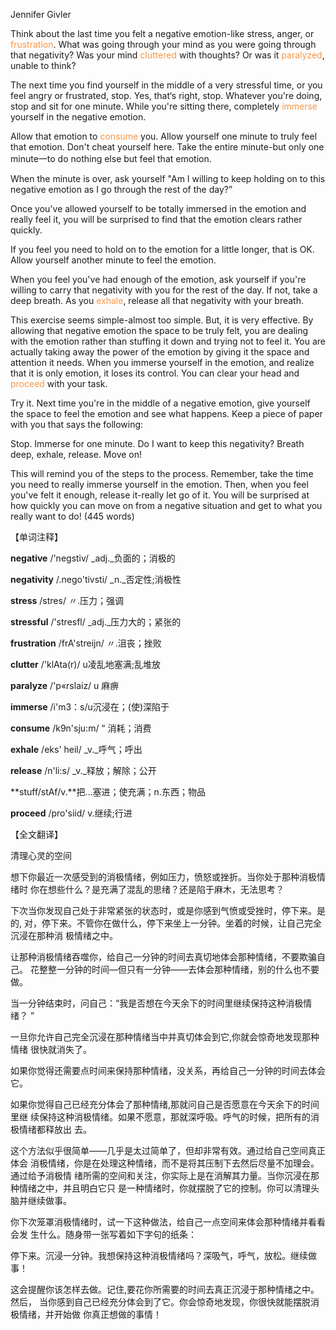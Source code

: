 Jennifer Givler

Think about the last time you felt a negative emotion-like stress, anger, or <font color="#f79646">frustration</font>. What was going through your mind as you were going through that negativity? Was your mind<font color="#f79646"> cluttered</font> with thoughts? Or was it <font color="#f79646">paralyzed</font>, unable to think?

The next time you find yourself in the middle of a very stressful time, or you feel angry or frustrated, stop. Yes, that‘s right, stop. Whatever you're doing, stop and sit for one minute. While you're sitting there, completely <font color="#f79646">immerse</font> yourself in the negative emotion.

Allow that emotion to <font color="#f79646">consume</font> you. Allow yourself one minute to truly feel that emotion. Don't cheat yourself here. Take the entire minute-but only one minute一to do nothing else but feel that emotion.

When the minute is over, ask yourself "Am I willing to keep holding on to this negative emotion as I go through the rest of the day?”

Once you've allowed yourself to be totally immersed in the emotion and really feel it, you will be surprised to find that the emotion clears rather quickly.

If you feel you need to hold on to the emotion for a little longer, that is OK. Allow yourself another minute to feel the emotion.

When you feel you've had enough of the emotion, ask yourself if you're willing to carry that negativity with you for the rest of the day. If not, take a deep breath. As you <font color="#f79646">exhale</font>, release all that negativity with your breath.

This exercise seems simple-almost too simple. But, it is very effective. By allowing that negative emotion the space to be truly felt, you are dealing with the emotion rather than stuffing it down and trying not to feel it. You are actually taking away the power of the emotion by giving it the space and attention it needs. When you immerse yourself in the emotion, and realize that it is only emotion, it loses its control. You can clear your head and <font color="#f79646">proceed</font> with your task.

Try it. Next time you're in the middle of a negative emotion, give yourself the space to feel the emotion and see what happens. Keep a piece of paper with you that says the following:

Stop. Immerse for one minute. Do I want to keep this negativity? Breath deep, exhale, release. Move on!

This will remind you of the steps to the process. Remember, take the time you need to really immerse yourself in the emotion. Then, when you feel you've felt it enough, release it-really let go of it. You will be surprised at how quickly you can move on from a negative situation and get to what you really want to do! (445 words)

【单词注释】

**negative** /'negstiv/ _adj._负面的；消极的

**negativity** /.nego'tivsti/ _n._否定性;消极性

**stress** /stres/ 〃.压力；强调

**stressful** /'stresfl/ _adj._压力大的；紧张的

**frustration** /frA'streijn/ 〃.沮丧；挫败

**clutter** /'klAta(r)/ u凌乱地塞满;乱堆放

**paralyze** /'p«rslaiz/ u 麻痹

**immerse** /i'm3：s/u沉浸在；(使)深陷于

**consume** /k9n'sju:m/ “ 消耗；消费

**exhale** /eks' heil/ _v._呼气；呼出

**release** /n'li:s/ _v._释放；解除；公开

**stuff/stAf/v.**把…塞进；使充满；n.东西；物品

**proceed** /pro'siid/ v.继续;行进

【全文翻译】

清理心灵的空间

想下你最近一次感受到的消极情绪，例如压力，愤怒或挫折。当你处于那种消极情绪时 你在想些什么？是充满了混乱的思绪？还是陷于麻木，无法思考？

下次当你发现自己处于非常紧张的状态时，或是你感到气愤或受挫时，停下来。是的, 对，停下来。不管你在做什么，停下来坐上一分钟。坐着的时候，让自己完全沉浸在那种消 极情绪之中。

让那种消极情绪吞噬你，给自己一分钟的时间去真切地体会那种情绪，不要欺骗自己。 花整整一分钟的时间—但只有一分钟——去体会那种情绪，别的什么也不要做。

当一分钟结束时，问自己：“我是否想在今天余下的时间里继续保持这种消极情绪？ ”

一旦你允许自己完全沉浸在那种情绪当中并真切体会到它,你就会惊奇地发现那种情绪 很快就消失了。

如果你觉得还需要点时间来保持那种情绪，没关系，再给自己一分钟的时间去体会它。

如果你觉得自己已经充分体会了那种情绪,那就问自己是否愿意在今天余下的时间里继 续保持这种消极情绪。如果不愿意，那就深呼吸。呼气的时候，把所有的消极情绪都释放出 去。

这个方法似乎很简单——几乎是太过简单了，但却非常有效。通过给自己空间真正体会 消极情绪，你是在处理这种情绪，而不是将其压制下去然后尽量不加理会。通过给予消极情 绪所需的空间和关注，你实际上是在消解其力量。当你沉浸在那种情绪之中，并且明白它只 是一种情绪时，你就摆脱了它的控制。你可以清理头脑并继续做事。

你下次笼罩消极情绪时，试一下这种做法，给自己一点空间来体会那种情绪并看看会发 生什么。随身带一张写着如下字句的纸条：

停下来。沉浸一分钟。我想保持这种消极情绪吗？深吸气，呼气，放松。继续做事！

这会提醒你该怎样去做。记住,要花你所需要的时间去真正沉浸于那种情绪之中。然后， 当你感到自己已经充分体会到了它。你会惊奇地发现，你很快就能摆脱消极情绪，并开始做 你真正想做的事情！
